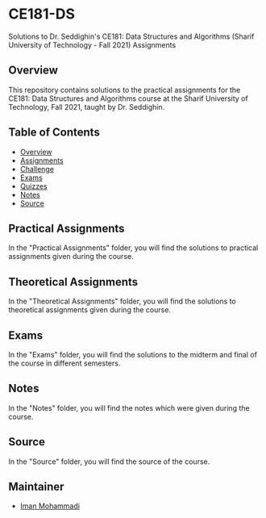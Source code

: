 # CE181-DS
Solutions to Dr. Seddighin's CE181: Data Structures and Algorithms (Sharif University of Technology - Fall 2021) Assignments

## Overview

This repository contains solutions to the practical assignments for the CE181: Data Structures and Algorithms course at the Sharif University of Technology, Fall 2021, taught by Dr. Seddighin.

## Table of Contents

- [Overview](#overview)
- [Assignments](#assignments)
- [Challenge](#challenge)
- [Exams](#exams)
- [Quizzes](#quizzes)
- [Notes](#notes)
- [Source](#source)

## Practical Assignments

In the "Practical Assignments" folder, you will find the solutions to practical assignments given during the course.

## Theoretical Assignments

In the "Theoretical Assignments" folder, you will find the solutions to theoretical assignments given during the course.

## Exams

In the "Exams" folder, you will find the solutions to the midterm and final of the course in different semesters.

## Notes

In the "Notes" folder, you will find the notes which were given during the course.

## Source

In the "Source" folder, you will find the source of the course.

## Maintainer

- [Iman Mohammadi](https://github.com/Imanm02)